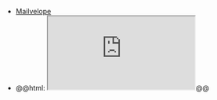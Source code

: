 - [Mailvelope](https://mailvelope.com/)
- @@html: <iframe src="https://mailvelope.com/" class="browser-tab"></iframe>@@